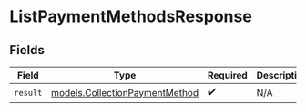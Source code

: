 # ListPaymentMethodsResponse


## Fields

| Field                                                                  | Type                                                                   | Required                                                               | Description                                                            |
| ---------------------------------------------------------------------- | ---------------------------------------------------------------------- | ---------------------------------------------------------------------- | ---------------------------------------------------------------------- |
| `result`                                                               | [models.CollectionPaymentMethod](../models/collectionpaymentmethod.md) | :heavy_check_mark:                                                     | N/A                                                                    |